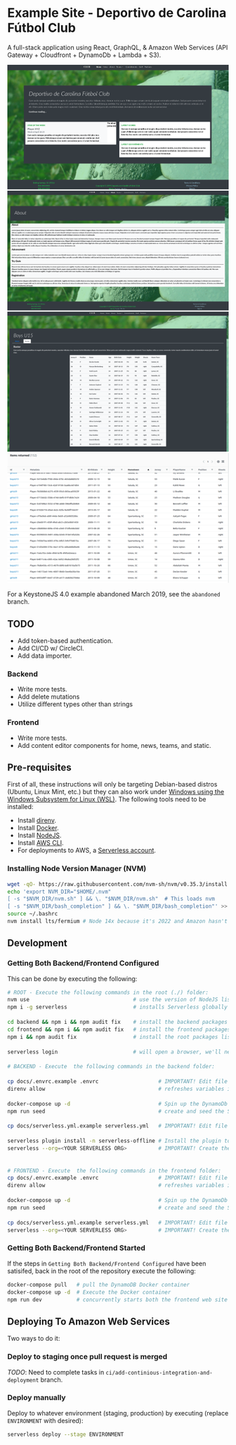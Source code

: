 # Example Site - Deportivo de Carolina Fútbol Club

A full-stack application using React, GraphQL, & Amazon Web Services (API Gateway + Cloudfront + DynamoDb + Lambda + S3).

![text](images/frontend-1.png)
![text](images/frontend-2.png)
![text](images/frontend-3.png)
![text](images/dynamodb-1.png)

For a KeystoneJS 4.0 example abandoned March 2019, see the `abandoned` branch.

## TODO

- Add token-based authentication.
- Add CI/CD w/ CircleCI.
- Add data importer.

### Backend

- Write more tests.
- Add delete mutations
- Utilize different types other than strings

### Frontend

- Write more tests.
- Add content editor components for home, news, teams, and static.

## Pre-requisites

First of all, these instructions will only be targeting Debian-based distros (Ubuntu, Linux Mint, etc.) but they can also work under [Windows using the Windows Subsystem for Linux (WSL)](https://docs.microsoft.com/en-us/windows/wsl/about).  The following tools need to be installed:

- Install [direnv](https://direnv.net).
- Install [Docker](https://www.docker.com).
- Install [NodeJS](https://nodejs.org/en/download/).
- Install [AWS CLI](https://docs.aws.amazon.com/cli/latest/userguide/cli-chap-getting-started.html).
- For deployments to AWS, a [Serverless account](https://app.serverless.com/).

### Installing Node Version Manager (NVM)

```bash
wget -qO- https://raw.githubusercontent.com/nvm-sh/nvm/v0.35.3/install.sh | bash
echo 'export NVM_DIR="$HOME/.nvm"
[ -s "$NVM_DIR/nvm.sh" ] && \. "$NVM_DIR/nvm.sh"  # This loads nvm
[ -s "$NVM_DIR/bash_completion" ] && \. "$NVM_DIR/bash_completion"' >> ~/.bashrc
source ~/.bashrc
nvm install lts/fermium # Node 14x because it's 2022 and Amazon hasn't upgraded their framework yet...
```

## Development

### Getting Both Backend/Frontend Configured

This can be done by executing the following:

```bash
# ROOT - Execute the following commands in the root (./) folder:
nvm use                                 # use the version of NodeJS listed in .nvmrc
npm i -g serverless                     # installs Serverless globally to your lts/fermium install

cd backend && npm i && npm audit fix    # install the backend packages listed in package.json
cd frontend && npm i && npm audit fix   # install the frontend packages listed in package.json
npm i && npm audit fix                  # install the root packages listed in package.json

serverless login                        # will open a browser, we'll need to be logged in for backend/frontend steps

# BACKEND - Execute  the following commands in the backend folder:

cp docs/.envrc.example .envrc                   # IMPORTANT! Edit file and set your environment variables in .envrc
direnv allow                                    # refreshes variables in your PATH

docker-compose up -d                            # Spin up the DynamoDb Docker container
npm run seed                                    # create and seed the Soccer-development table

cp docs/serverless.yml.example serverless.yml   # IMPORTANT! Edit file and set your Serverless 'org' in severless.yml

serverless plugin install -n serverless-offline # Install the plugin to simulate AWS Lambda and API Gateway locally  
serverless --org=<YOUR SERVERLESS ORG>          # IMPORTANT! Create the app/service on Serverless.com.       


# FRONTEND - Execute  the following commands in the frontend folder:
cp docs/.envrc.example .envrc                   # IMPORTANT! Edit file and set your environment variables in .envrc
direnv allow                                    # refreshes variables in your PATH

docker-compose up -d                            # Spin up the DynamoDb Docker container
npm run seed                                    # create and seed the Soccer-development table

cp docs/serverless.yml.example serverless.yml   # IMPORTANT! Edit file and set your Serverless 'org' in severless.yml 
serverless --org=<YOUR SERVERLESS ORG>          # IMPORTANT! Create the app/service on Serverless.com.       
```

### Getting Both Backend/Frontend Started

If the steps in `Getting Both Backend/Frontend Configured` have been satisifed, back in the root of the repository execute the following:

```bash
docker-compose pull   # pull the DynamoDB Docker container
docker-compose up -d  # Execute the Docker container
npm run dev           # concurrently starts both the frontend web site and backend api.
```

## Deploying To Amazon Web Services

Two ways to do it:

### Deploy to staging once pull request is merged

_TODO_:  Need to complete tasks in `ci/add-continious-integration-and-deployment` branch.

### Deploy manually

Deploy to whatever environment (staging, production) by executing (replace `ENVIRONMENT` with desired):

```bash
serverless deploy --stage ENVIRONMENT
```
